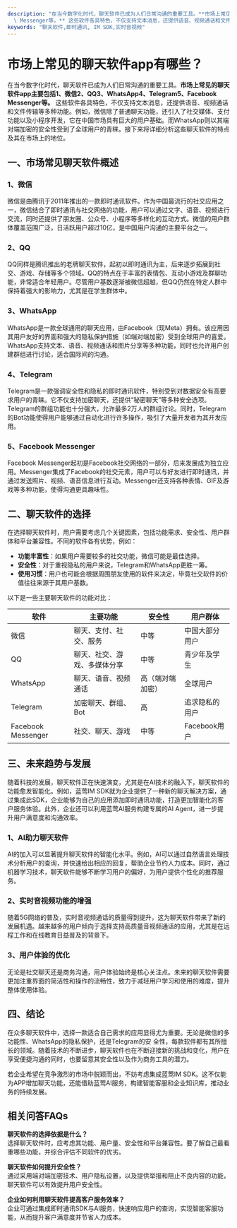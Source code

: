 ```yaml
---
description: "在当今数字化时代，聊天软件已成为人们日常沟通的重要工具。**市场上常见的聊天软件app主要包括1、微信2、QQ3、WhatsApp4、Telegram5、Facebook\
  \ Messenger等。** 这些软件各具特色，不仅支持文本消息，还提供语音、视频通话和文件传输等多种功能。例如，微信除了普通聊天功能，还引入了社交媒体、支付功能以及小程序开发，它在中国市场具有巨大的用户基础。而WhatsApp则以其端对端加密的安全性受到了全球用户的青睐。接下来将详细分析这些聊天软件的特点及其在市场上的地位。"
keywords: "聊天软件,即时通讯, IM SDK,实时音视频"
---
```

# 市场上常见的聊天软件app有哪些？

在当今数字化时代，聊天软件已成为人们日常沟通的重要工具。**市场上常见的聊天软件app主要包括1、微信2、QQ3、WhatsApp4、Telegram5、Facebook Messenger等。** 这些软件各具特色，不仅支持文本消息，还提供语音、视频通话和文件传输等多种功能。例如，微信除了普通聊天功能，还引入了社交媒体、支付功能以及小程序开发，它在中国市场具有巨大的用户基础。而WhatsApp则以其端对端加密的安全性受到了全球用户的青睐。接下来将详细分析这些聊天软件的特点及其在市场上的地位。

## 一、市场常见聊天软件概述

### 1、微信
微信是由腾讯于2011年推出的一款即时通讯软件。作为中国最流行的社交应用之一，微信结合了即时通讯与社交网络的功能，用户可以通过文字、语音、视频进行交流，同时还提供了朋友圈、公众号、小程序等多样化的互动方式。微信的用户群体覆盖范围广泛，日活跃用户超过10亿，是中国用户沟通的主要平台之一。

### 2、QQ
QQ同样是腾讯推出的老牌聊天软件，起初以即时通讯为主，后来逐步拓展到社交、游戏、存储等多个领域。QQ的特点在于丰富的表情包、互动小游戏及群聊功能，非常适合年轻用户。尽管用户基数逐渐被微信超越，但QQ仍然在特定人群中保持着强大的影响力，尤其是在学生群体中。

### 3、WhatsApp
WhatsApp是一款全球通用的聊天应用，由Facebook（现Meta）拥有。该应用因其用户友好的界面和强大的隐私保护措施（如端对端加密）受到全球用户的喜爱。WhatsApp支持文本、语音、视频通话和图片分享等多种功能，同时也允许用户创建群组进行讨论，适合国际间的沟通。

### 4、Telegram
Telegram是一款强调安全性和隐私的即时通讯软件，特别受到对数据安全有高要求用户的青睐。它不仅支持加密聊天，还提供“秘密聊天”等多种安全选项。Telegram的群组功能也十分强大，允许最多2万人的群组讨论。同时，Telegram的Bot功能使得用户能够通过自动化进行许多操作，吸引了大量开发者为其开发应用。

### 5、Facebook Messenger
Facebook Messenger起初是Facebook社交网络的一部分，后来发展成为独立应用。Messenger集成了Facebook的社交元素，用户可以与好友进行即时通讯，并通过发送照片、视频、语音信息进行互动。Messenger还支持各种表情、GIF及游戏等多种功能，使得沟通更具趣味性。

## 二、聊天软件的选择

在选择聊天软件时，用户需要考虑几个关键因素，包括功能需求、安全性、用户群体和平台兼容性。不同的软件各有优势，例如：

- **功能丰富性**：如果用户需要较多的社交功能，微信可能是最佳选择。
- **安全性**：对于重视隐私的用户来说，Telegram和WhatsApp更胜一筹。
- **使用习惯**：用户也可能会根据周围朋友使用的软件来决定，毕竟社交软件的价值往往来源于其用户基数。

以下是一些主要聊天软件的功能对比：

| 软件       | 主要功能                           | 安全性             | 用户群体         |
|------------|------------------------------------|--------------------|------------------|
| 微信       | 聊天、支付、社交、服务           | 中等               | 中国大部分用户   |
| QQ         | 聊天、社交、游戏、多媒体分享     | 中等               | 青少年及学生     |
| WhatsApp   | 聊天、语音、视频通话              | 高（端对端加密）   | 全球用户         |
| Telegram   | 加密聊天、群组、Bot               | 高                  | 追求隐私的用户   |
| Facebook Messenger | 社交、聊天、游戏             | 中等               | Facebook用户     |

## 三、未来趋势与发展

随着科技的发展，聊天软件正在快速演变，尤其是在AI技术的融入下，聊天软件的功能愈发智能化。例如，蓝莺IM SDK就为企业提供了一种新的聊天解决方案，通过集成此SDK，企业能够为自己的应用添加即时通讯功能，打造更加智能化的客户服务体验。此外，企业还可以利用蓝莺AI服务构建专属的AI Agent，进一步提升用户满意度和沟通效率。

### 1、AI助力聊天软件
AI的加入可以显著提升聊天软件的智能化水平。例如，AI可以通过自然语言处理技术分析用户的查询，并快速给出相应的回复，帮助企业节约人力成本。同时，通过机器学习技术，聊天软件能够不断学习用户的偏好，为用户提供个性化的推荐服务。

### 2、实时音视频功能的增强
随着5G网络的普及，实时音视频通话的质量得到提升，这为聊天软件带来了新的发展机遇。越来越多的用户倾向于选择支持高质量音视频通话的应用，尤其是在远程工作和在线教育日益普及的背景下。

### 3、用户体验的优化
无论是社交聊天还是商务沟通，用户体验始终是核心关注点。未来的聊天软件需要更加注重界面的简洁性和操作的流畅性，致力于减轻用户学习和使用的难度，提升整体使用体验。

## 四、结论

在众多聊天软件中，选择一款适合自己需求的应用显得尤为重要。无论是微信的多功能性、WhatsApp的隐私保护，还是Telegram的安 全性，每款软件都有其所擅长的领域。随着技术的不断进步，聊天软件也在不断迎接新的挑战和变化，用户在享受便捷沟通的同时，也要留意其安全性以及作为商务工具的潜力。

若企业希望在竞争激烈的市场中脱颖而出，不妨考虑集成蓝莺IM SDK。这不仅能为APP增加聊天功能，还能借助蓝莺AI服务，构建智能客服和企业知识库，推动业务的持续发展。

## 相关问答FAQs

**聊天软件的选择依据是什么？**  
选择聊天软件时，应考虑其功能、用户量、安全性和平台兼容性。要了解自己最看重哪些功能，并综合评估不同软件的优劣。

**聊天软件如何提升安全性？**  
通过采用端对端加密技术、用户隐私设置，以及提供举报和阻止不良内容的功能，聊天软件可以有效提升用户安全性。

**企业如何利用聊天软件提高客户服务效率？**  
企业可通过集成即时通讯SDK与AI服务，快速响应用户的查询，实现智能客服功能，从而提升客户满意度并节省人力成本。
